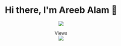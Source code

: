 
<!--
**AreebAlam99/AreebAlam99** is a ✨ _special_ ✨ repository because its `README.md` (this file) appears on your GitHub profile.

Here are some ideas to get you started:

- 🔭 I’m currently working on ...
- 🌱 I’m currently learning ...
- 👯 I’m looking to collaborate on ...
- 🤔 I’m looking for help with ...
- 💬 Ask me about ...
- 📫 How to reach me: ...
- 😄 Pronouns: ...
- ⚡ Fun fact: ...
-->

<div align="center">
    <h1> Hi there, I'm Areeb Alam 👋<a href="#"></h1>
 </div>
    
<p align="center">
<a href="https://github.com/AreebAlam99"><img src="https://readme-typing-svg.herokuapp.com?lines=Ruby+on+Rails+Developer;Backend+Engineer;Git+Bash+zsh&center=true&width=500&height=50"></a>
  
<p align="center"> 
  Views<br>
  <img src="https://profile-counter.glitch.me/AreebAlam99/count.svg" />
</p>
